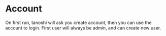 # Account

On first run, tanoshi will ask you create account, then you can use the account to login. First user will always be admin, and can create new user.